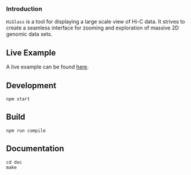 ### Introduction

`HiGlass` is a tool for displaying a large scale view of Hi-C data. It strives to
create a seamless interface for zooming and exploration of massive 2D genomic
data sets.

## Live Example

A live example can be found [here](http://hms-dbmi.github.io/higlass/).

## Development

```
npm start
```

## Build

```
npm run compile
```

## Documentation

```
cd doc
make
```
